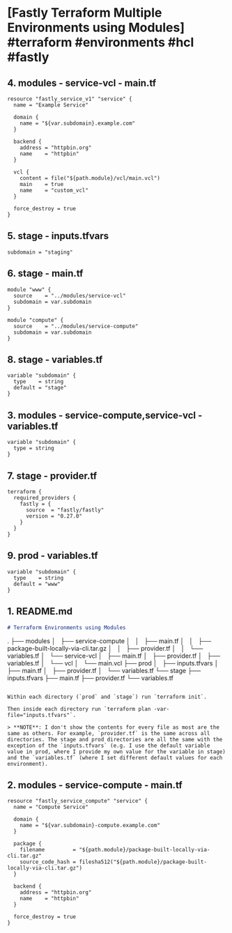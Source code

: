# [Fastly Terraform Multiple Environments using Modules] #terraform #environments #hcl #fastly

## 4. modules - service-vcl - main.tf

```hcl
resource "fastly_service_v1" "service" {
  name = "Example Service"

  domain {
    name = "${var.subdomain}.example.com"
  }

  backend {
    address = "httpbin.org"
    name    = "httpbin"
  }

  vcl {
    content = file("${path.module}/vcl/main.vcl")
    main    = true
    name    = "custom_vcl"
  }

  force_destroy = true
}

```

## 5. stage - inputs.tfvars

```hcl
subdomain = "staging"
```

## 6. stage - main.tf

```hcl
module "www" {
  source    = "../modules/service-vcl"
  subdomain = var.subdomain
}

module "compute" {
  source    = "../modules/service-compute"
  subdomain = var.subdomain
}
```

## 8. stage - variables.tf

```hcl
variable "subdomain" {
  type    = string
  default = "stage"
}
```

## 3. modules - service-compute,service-vcl - variables.tf

```hcl
variable "subdomain" {
  type = string
}
```

## 7. stage - provider.tf

```hcl
terraform {
  required_providers {
    fastly = {
      source  = "fastly/fastly"
      version = "0.27.0"
    }
  }
}
```

## 9. prod - variables.tf

```hcl
variable "subdomain" {
  type    = string
  default = "www"
}
```

## 1. README.md

```markdown
# Terraform Environments using Modules

```
.
├── modules
│   ├── service-compute
│   │   ├── main.tf
│   │   ├── package-built-locally-via-cli.tar.gz
│   │   ├── provider.tf
│   │   └── variables.tf
│   └── service-vcl
│       ├── main.tf
│       ├── provider.tf
│       ├── variables.tf
│       └── vcl
│           └── main.vcl
├── prod
│   ├── inputs.tfvars
│   ├── main.tf
│   ├── provider.tf
│   └── variables.tf
└── stage
    ├── inputs.tfvars
    ├── main.tf
    ├── provider.tf
    └── variables.tf
```

Within each directory (`prod` and `stage`) run `terraform init`.

Then inside each directory run `terraform plan -var-file="inputs.tfvars"`.

> **NOTE**: I don't show the contents for every file as most are the same as others. For example, `provider.tf` is the same across all directories. The stage and prod directories are all the same with the exception of the `inputs.tfvars` (e.g. I use the default variable value in prod, where I provide my own value for the variable in stage) and the `variables.tf` (where I set different default values for each environment).
```

## 2. modules - service-compute - main.tf

```hcl
resource "fastly_service_compute" "service" {
  name = "Compute Service"

  domain {
    name = "${var.subdomain}-compute.example.com"
  }

  package {
    filename         = "${path.module}/package-built-locally-via-cli.tar.gz"
    source_code_hash = filesha512("${path.module}/package-built-locally-via-cli.tar.gz")
  }

  backend {
    address = "httpbin.org"
    name    = "httpbin"
  }

  force_destroy = true
}
```

